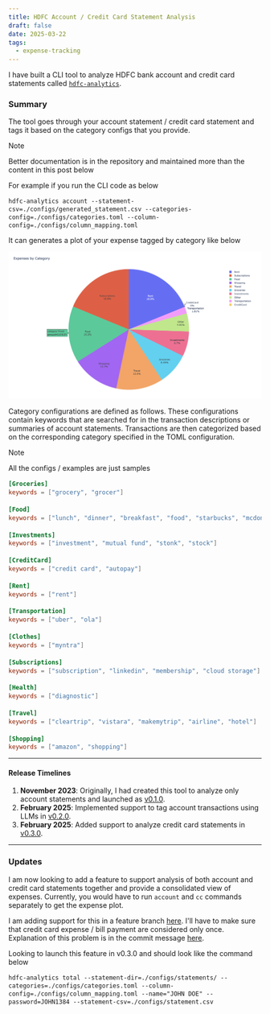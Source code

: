 ```yaml
---
title: HDFC Account / Credit Card Statement Analysis
draft: false
date: 2025-03-22
tags:
  - expense-tracking
---
```


I have built a CLI tool to analyze HDFC bank account and credit card
statements called [`hdfc-analytics`][hdfc-analytics].

### Summary

The tool goes through your account statement / credit card statement and tags
it based on the category configs that you provide.

> [!NOTE]
> Better documentation is in the repository and maintained more than the
> content in this post below

For example if you run the CLI code as below
```
hdfc-analytics account --statement-csv=./configs/generated_statement.csv --categories-config=./configs/categories.toml --column-config=./configs/column_mapping.toml
```

It can generates a plot of your expense tagged by category like below

![expense-chart](https://raw.githubusercontent.com/vipul-sharma20/hdfc-analytics/refs/heads/feat-total-expense/screenshots/report.png)

Category configurations are defined as follows. These configurations contain
keywords that are searched for in the transaction descriptions or summaries of
account statements. Transactions are then categorized based on the
corresponding category specified in the TOML configuration.

>[!NOTE]
> All the configs / examples are just samples

```toml
[Groceries]
keywords = ["grocery", "grocer"]

[Food]
keywords = ["lunch", "dinner", "breakfast", "food", "starbucks", "mcdonalds"]

[Investments]
keywords = ["investment", "mutual fund", "stonk", "stock"]

[CreditCard]
keywords = ["credit card", "autopay"]

[Rent]
keywords = ["rent"]

[Transportation]
keywords = ["uber", "ola"]

[Clothes]
keywords = ["myntra"]

[Subscriptions]
keywords = ["subscription", "linkedin", "membership", "cloud storage"]

[Health]
keywords = ["diagnostic"]

[Travel]
keywords = ["cleartrip", "vistara", "makemytrip", "airline", "hotel"]

[Shopping]
keywords = ["amazon", "shopping"] 
```

---

#### Release Timelines

1. **November 2023**: Originally, I had created this tool to analyze only account statements and launched as [v0.1.0][v0.1.0].
2. **February 2025**: Implemented support to tag account transactions using LLMs in [v0.2.0][v0.2.0].
3. **February 2025**: Added support to analyze credit card statements in [v0.3.0][v0.3.0].

---

### Updates

I am now looking to add a feature to support analysis of both account and
credit card statements together and provide a consolidated view of expenses.
Currently, you would have to run `account` and `cc` commands separately to get
the expense plot.

I am adding support for this in a feature branch [here][feature-branch]. I'll
have to make sure that credit card expense / bill payment are considered only
once. Explanation of this problem is in the commit message [here][commit-message].

Looking to launch this feature in v0.3.0 and should look like the command below

```
hdfc-analytics total --statement-dir=./configs/statements/ --categories=./configs/categories.toml --column-config=./configs/column_mapping.toml --name="JOHN DOE" --password=JOHN1384 --statement-csv=./configs/statement.csv
```


[v0.1.0]: https://github.com/vipul-sharma20/hdfc-analytics/releases/tag/v0.1.0
[v0.2.0]: https://github.com/vipul-sharma20/hdfc-analytics/releases/tag/v0.2.0
[v0.3.0]: https://github.com/vipul-sharma20/hdfc-analytics/releases/tag/v0.3.0
[hdfc-analytics]: https://github.com/vipul-sharma20/hdfc-analytics
[feature-branch]: https://github.com/vipul-sharma20/hdfc-analytics/tree/feat-total-expense
[commit-message]: https://github.com/vipul-sharma20/hdfc-analytics/commit/c6b0d81d9cf9f88b0ff8d0e95c59e32b654cf8cc

